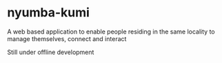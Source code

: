 # nyumba-kumi
A web based application to enable people residing in the same locality to manage themselves, connect and interact

Still under offline development
